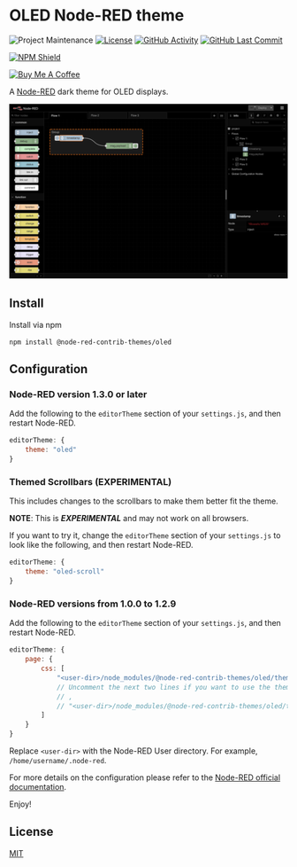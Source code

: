 # OLED Node-RED theme

![Project Maintenance][maintenance-shield]
[![License][license-shield]](LICENSE)
[![GitHub Activity][commits-shield]][commits]
[![GitHub Last Commit][last-commit-shield]][commits]

[![NPM Shield][npm-shield]][npm-package]

<a href="https://www.buymeacoffee.com/mbonani" target="_blank"><img src="https://cdn.buymeacoffee.com/buttons/v2/default-red.png" alt="Buy Me A Coffee" height="60px" width="217px"></a>

A [Node-RED][node-red] dark theme for OLED displays.

![screenshot](https://raw.githubusercontent.com/node-red-contrib-themes/oled/master/images/screenshot.png)

## Install

Install via npm

```shell
npm install @node-red-contrib-themes/oled
```

## Configuration

### Node-RED version 1.3.0 or later

Add the following to the `editorTheme` section of your `settings.js`, and then restart Node-RED.

```js
editorTheme: {
    theme: "oled"
}
```

### Themed Scrollbars (EXPERIMENTAL)

This includes changes to the scrollbars to make them better fit the theme.

**NOTE**: This is ***EXPERIMENTAL*** and may not work on all browsers.

If you want to try it, change the `editorTheme` section of your `settings.js` to
look like the following, and then restart Node-RED.

```js
editorTheme: {
    theme: "oled-scroll"
}
```

### Node-RED versions from 1.0.0 to 1.2.9

Add the following to the `editorTheme` section of your `settings.js`, and then restart Node-RED.

```js
editorTheme: {
    page: {
        css: [
            "<user-dir>/node_modules/@node-red-contrib-themes/oled/theme.css"
            // Uncomment the next two lines if you want to use the themed scrollbars.
            // ,
            // "<user-dir>/node_modules/@node-red-contrib-themes/oled/theme-scrollbars.css",
        ]
    }
}
```

Replace `<user-dir>` with the Node-RED User directory. For example, `/home/username/.node-red`.

For more details on the configuration please refer to the
[Node-RED official documentation][node-red-doc].

Enjoy!

## License

[MIT][license]

[commits-shield]: https://img.shields.io/github/commit-activity/y/node-red-contrib-themes/oled.svg
[commits]: https://github.com/node-red-contrib-themes/oled/commits/master
[last-commit-shield]: https://img.shields.io/github/last-commit/node-red-contrib-themes/oled.svg
[license]: https://github.com/node-red-contrib-themes/oled/blob/master/LICENSE
[license-shield]: https://img.shields.io/github/license/node-red-contrib-themes/oled.svg
[maintenance-shield]: https://img.shields.io/maintenance/yes/2021.svg
[node-red-doc]: https://nodered.org/docs/user-guide/runtime/configuration
[node-red]: https://nodered.org/
[npm-package]: https://nodei.co/npm/@node-red-contrib-themes/oled
[npm-shield]: https://nodei.co/npm/@node-red-contrib-themes/oled.png
